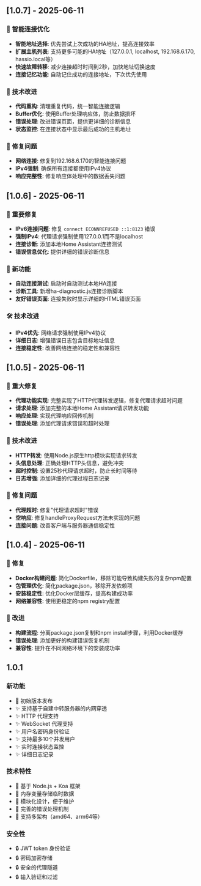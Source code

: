 ## [1.0.7] - 2025-06-11

### 🎯 智能连接优化
- **智能地址选择**: 优先尝试上次成功的HA地址，提高连接效率
- **扩展主机列表**: 支持更多可能的HA地址（127.0.0.1, localhost, 192.168.6.170, hassio.local等）
- **快速故障转移**: 减少连接超时时间到2秒，加快地址切换速度
- **连接记忆功能**: 自动记住成功的连接地址，下次优先使用

### 🔧 技术改进
- **代码重构**: 清理重复代码，统一智能连接逻辑
- **Buffer优化**: 使用Buffer处理响应体，防止数据损坏
- **错误处理**: 改进错误页面，提供更详细的诊断信息
- **状态监控**: 在连接状态中显示最后成功的主机地址

### 🐛 修复问题
- **网络连接**: 修复到192.168.6.170的智能连接问题
- **IPv4强制**: 确保所有连接都使用IPv4协议
- **响应完整性**: 修复响应体处理中的数据丢失问题

## [1.0.6] - 2025-06-11

### 🔧 重要修复
- **IPv6连接问题**: 修复 `connect ECONNREFUSED ::1:8123` 错误
- **强制IPv4**: 代理请求强制使用127.0.0.1而不是localhost
- **连接诊断**: 添加本地Home Assistant连接测试
- **错误信息优化**: 提供详细的错误诊断信息

### 🚀 新功能
- **自动连接测试**: 启动时自动测试本地HA连接
- **诊断工具**: 新增ha-diagnostic.js连接诊断脚本
- **友好错误页面**: 连接失败时显示详细的HTML错误页面

### 🛠️ 技术改进
- **IPv4优先**: 网络请求强制使用IPv4协议
- **详细日志**: 增强错误日志包含目标地址信息
- **连接稳定性**: 改善网络连接的稳定性和兼容性

## [1.0.5] - 2025-06-11

### 🚀 重大修复
- **代理功能实现**: 完整实现了HTTP代理转发逻辑，修复代理请求超时问题
- **请求处理**: 添加完整的本地Home Assistant请求转发功能
- **响应处理**: 实现代理响应回传机制
- **错误处理**: 添加代理请求错误和超时处理

### 🔧 技术改进
- **HTTP转发**: 使用Node.js原生http模块实现请求转发
- **头信息处理**: 正确处理HTTP头信息，避免冲突
- **超时控制**: 设置25秒代理请求超时，防止长时间等待
- **日志增强**: 添加详细的代理过程日志记录

### 🐛 修复问题
- **代理超时**: 修复"代理请求超时"错误
- **空响应**: 修复handleProxyRequest方法未实现的问题
- **连接问题**: 改善客户端与服务器通信稳定性

## [1.0.4] - 2025-06-11

### 🔧 修复
- **Docker构建问题**: 简化Dockerfile，移除可能导致构建失败的复杂npm配置
- **包管理优化**: 简化package.json，移除开发依赖项
- **安装稳定性**: 优化Docker层缓存，提高构建成功率
- **网络兼容性**: 使用更稳定的npm registry配置

### 🚀 改进
- **构建流程**: 分离package.json复制和npm install步骤，利用Docker缓存
- **错误处理**: 添加更好的构建错误恢复机制
- **兼容性**: 提升在不同网络环境下的安装成功率

## 1.0.1

### 新功能

- 🎉 初始版本发布
- ✨ 支持基于自建中转服务器的内网穿透
- ✨ HTTP 代理支持
- ✨ WebSocket 代理支持
- ✨ 用户名密码身份验证
- ✨ 支持最多10个并发用户
- ✨ 实时连接状态监控
- ✨ 详细日志记录

### 技术特性

- 🔧 基于 Node.js + Koa 框架
- 🔧 内存变量存储临时数据
- 🔧 模块化设计，便于维护
- 🔧 完善的错误处理机制
- 🔧 支持多架构（amd64、arm64等）

### 安全性

- 🔒 JWT token 身份验证
- 🔒 密码加密存储
- 🔒 安全的代理隧道
- 🔒 输入验证和过滤
